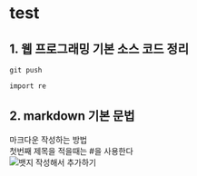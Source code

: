 # test
## 1. 웹 프로그래밍 기본 소스 코드 정리
```
git push
```
```
import re
```
## 2. markdown 기본 문법
마크다운 작성하는 방법  
첫번째 제목을 적을때는 #을 사용한다  
<img src="https://img.shields.io/badge/이름-FF0000?style=flat-square&logo=#000000&logoColor=A5915F"/>뱃지 작성해서 추가하기 
